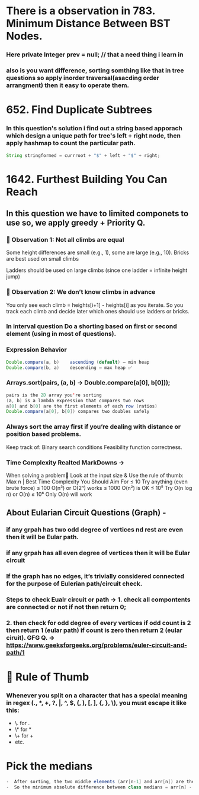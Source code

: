 # There is a observation in 783. Minimum Distance Between BST Nodes.
###  Here **private Integer prev = null;** // that a need thing i learn in 
###  also is you want difference,  sorting somthing like that in tree questions so apply inorder traversal(asacding order arrangment) then it easy to operate them.

#  652. Find Duplicate Subtrees 
###  In this question's solution i find out a string based apporach which design a unique path for tree's left + right node,          then apply hashmap to count the particular path.
```java
String stringformed = currroot + "$" + left + "$" + right;
```

#  1642. Furthest Building You Can Reach
##  In this question we have to limited componets to use so, we apply greedy + Priority Q.
###  👀 Observation 1: Not all climbs are equal
Some height differences are small (e.g., 1), some are large (e.g., 10).
Bricks are best used on small climbs

Ladders should be used on large climbs (since one ladder = infinite height jump)
###  👀 Observation 2: We don’t know climbs in advance
You only see each climb = heights[i+1] - heights[i] as you iterate.
So you track each climb and decide later which ones should use ladders or bricks.

###  In interval question Do a shorting based on first or second element (using in most of questions).
###  Expression	Behavior
```java
Double.compare(a, b)	ascending (default) — min heap
Double.compare(b, a)	descending — max heap ✅
```
###  Arrays.sort(pairs, (a, b) -> Double.compare(a[0], b[0]));
```java
pairs is the 2D array you're sorting
(a, b) is a lambda expression that compares two rows
a[0] and b[0] are the first elements of each row (ratios)
Double.compare(a[0], b[0]) compares two doubles safely
```
###  Always sort the array first if you’re dealing with distance or position based problems.
Keep track of:
Binary search conditions
Feasibility function correctness.
###  Time Complexity Realted MarkDowns ->
When solving a problem📑 Look at the input size  & Use the rule of thumb:
Max n                |             Best Time Complexity You Should Aim For
≤ 10	                              Try anything (even brute force)
≤ 100	                              O(n³) or O(2ⁿ) works
≤ 1000	                            O(n²) is OK
≤ 10⁵	                              Try O(n log n) or O(n)
≤ 10⁶	                              Only O(n) will work

##  About Eularian Circuit Questions (Graph) -
###  if any grpah has two odd degree of vertices nd rest are even then it will be Eular path.
###  if any grpah has all even degree of vertices then it will be Eular circuit
###  If the graph has no edges, it’s trivially considered connected for the purpose of Eulerian path/circuit check.
###  Steps to check Eualr circuit or path -> 1. check all compontents are connected or not if not then return 0;
###                                          2. then check for odd degree of every vertices if odd count is 2 then return 1 (eular path) if count is zero then return 2 (eular ciruit). GFG Q. -> https://www.geeksforgeeks.org/problems/euler-circuit-and-path/1

#  🔑 Rule of Thumb
###  Whenever you split on a character that has a special meaning in regex (., *, +, ?, |, ^, $, (, ), [, ], {, }, \\), you must escape it like this:
-   \\. for .
-  \\* for *
-  \\+ for +
-  etc.

#  Pick the medians
```java
-  After sorting, the two middle elements (arr[n-1] and arr[n]) are the closest possible medians you can get for any split into odd-sized classes.
-  So the minimum absolute difference between class medians = arr[n] - arr[n-1].
```
